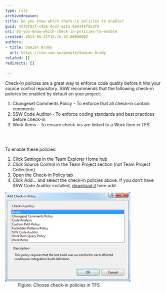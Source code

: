 ```yaml
---
type: rule
archivedreason: 
title: Do you know which check-in policies to enable?
guid: 437bf01f-c956-4cd7-a215-6e9344fda3f8
uri: do-you-know-which-check-in-policies-to-enable
created: 2013-05-21T15:15:33.0000000Z
authors:
- title: Damian Brady
  url: https://ssw.com.au/people/damian-brady
related: []
redirects: []

---
```



<p>Check-in policies are a great way to enforce code quality before it hits your source control repository. SSW recommends that the following check-in policies be enabled by default on your project:<br></p><ol><li>Changeset Comments Policy - To enforce that all check-in contain comments</li><li>SSW Code Auditor - To enforce coding standards and best practices before check-in</li><li>Work Items – To ensure check-ins are linked to a Work Item in TFS</li></ol>


<br><excerpt class='endintro'></excerpt><br>
<p>To enable these policies:</p><ol><li>Click Settings in the Team Explorer Home hub</li><li>Click Source Control in the Team Project section (not Team Project Collection)</li><li>Open the Check-in Policy tab</li><li>Click Add... and select the check-in policies above. If you don’t have SSW Code Auditor installed, <a href="https://www.ssw.com.au/ssw/codeauditor/" target="_blank">download it</a> here.​add<br></li></ol><dl class="image"><dt> <img src="checkin-policies.jpg" alt="check in policies" /> </dt><dd>Figure: Choose check-in policies in TFS</dd></dl>​


